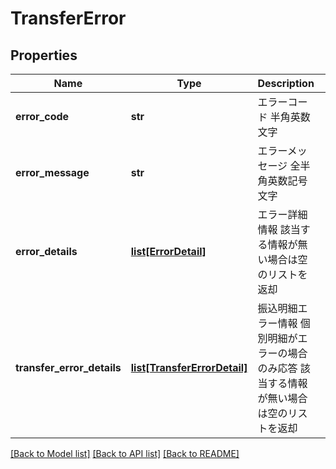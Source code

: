 # TransferError

## Properties
Name | Type | Description | Notes
------------ | ------------- | ------------- | -------------
**error_code** | **str** | エラーコード 半角英数文字  | 
**error_message** | **str** | エラーメッセージ 全半角英数記号文字  | 
**error_details** | [**list[ErrorDetail]**](ErrorDetail.md) | エラー詳細情報 該当する情報が無い場合は空のリストを返却  | [optional] 
**transfer_error_details** | [**list[TransferErrorDetail]**](TransferErrorDetail.md) | 振込明細エラー情報 個別明細がエラーの場合のみ応答 該当する情報が無い場合は空のリストを返却  | [optional] 

[[Back to Model list]](../README.md#documentation-for-models) [[Back to API list]](../README.md#documentation-for-api-endpoints) [[Back to README]](../README.md)


